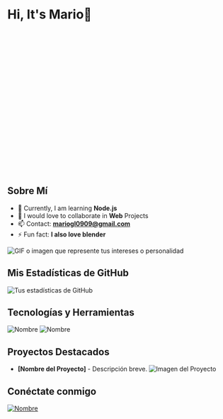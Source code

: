 

# Hi, It's Mario👋

<div style="width: 100%;">
  <a href="https://github.com/mario0909-dev">
    <svg src="test.svg" style="width: 100%;height:20rem" alt="Click to see the source">
  </a>
</div>

## Sobre Mí

- 🌱 Currently, I am learning **Node.js**
- 👯 I would love to collaborate in **Web** Projects
- 📫 Contact: **mariogl0909@gmail.com**
- ⚡ Fun fact: **I also love blender**

![GIF o imagen que represente tus intereses o personalidad](url_del_gif_o_imagen)

## Mis Estadísticas de GitHub

![Tus estadísticas de GitHub](https://github-readme-stats.vercel.app/api?username=tu-usuario&show_icons=true)

## Tecnologías y Herramientas

[//]: # (Añade íconos o imágenes de las tecnologías y herramientas que utilizas)

![Nombre](Enlace_del_ícono) ![Nombre](Enlace_del_ícono)

## Proyectos Destacados

[//]: # (Puedes destacar algunos proyectos aquí, con imágenes o GIFs si es necesario)

- **[Nombre del Proyecto]** - Descripción breve. ![Imagen del Proyecto](url_de_la_imagen_del_proyecto)

## Conéctate conmigo

[//]: # (Enlaces a tus redes sociales o perfiles profesionales)

[![Nombre](Enlace_del_ícono)](Enlace_a_tu_perfil)
